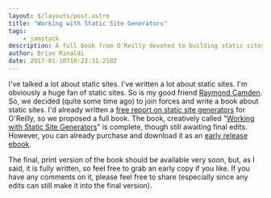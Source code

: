 ```yaml
---
layout: $/layouts/post.astro
title: "Working with Static Site Generators"
tags:
    - jamstack
description: A full book from O'Reilly devoted to building static sites.
author: Brian Rinaldi
date: 2017-01-10T10:23:31.210Z
---
```


I've talked a lot about static sites. I've written a lot about static sites. I'm obviously a huge fan of static sites. So is my good friend [Raymond Camden](https://raymondcamden.com). So, we decided (quite some time ago) to join forces and write a book about static sites. I'd already written a [free report on static site generators](http://www.oreilly.com/web-platform/free/static-site-generators.csp) for O'Reilly, so we proposed a full book. The book, creatively called "[Working with Static Site Generators](http://shop.oreilly.com/product/0636920051879.do)" is complete, though still awaiting final edits. However, you can already purchase and download it as an [early release ebook](http://shop.oreilly.com/product/0636920051879.do#).

The final, print version of the book should be available very soon, but, as I said, it is fully written, so feel free to grab an early copy if you like. If you have any comments on it, please feel free to share (especially since any edits can still make it into the final version).